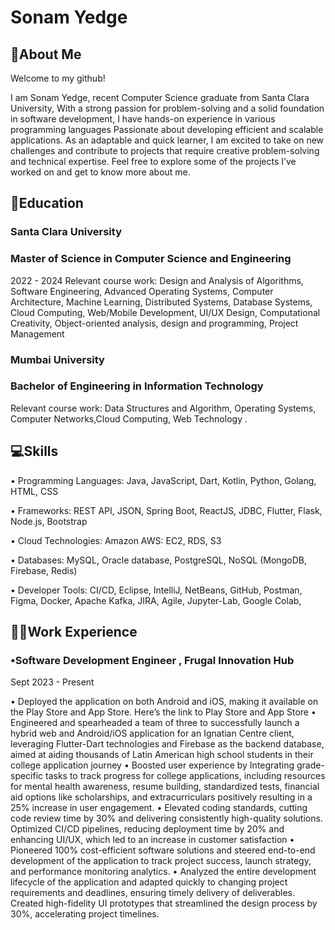 # **Sonam Yedge**
## 💫**About Me**

Welcome to my github!

I am Sonam Yedge, recent Computer Science graduate from Santa Clara University, With a strong passion for problem-solving and a solid foundation in software development, I have hands-on experience in various programming languages
Passionate about developing efficient and scalable applications.
As an adaptable and quick learner, I am excited to take on new challenges and contribute to projects that require creative problem-solving and technical expertise.
Feel free to explore some of the projects I’ve worked on and get to know more about me.

##  **📖Education**

### **Santa Clara University**
### **Master of Science in Computer Science and Engineering**

2022 - 2024
Relevant course work: Design and Analysis of Algorithms, Software Engineering, Advanced Operating Systems, Computer Architecture, Machine Learning, Distributed Systems, 
Database 
Systems, Cloud Computing, Web/Mobile Development, UI/UX Design, Computational Creativity, Object-oriented analysis, design and programming, Project Management

### **Mumbai University**
### **Bachelor of Engineering in Information Technology**
  Relevant course work: Data Structures and Algorithm, Operating Systems, Computer Networks,Cloud Computing, Web Technology .

## 💻**Skills**

• Programming Languages: Java, JavaScript, Dart, Kotlin, Python, Golang, HTML, CSS

• Frameworks: REST API, JSON, Spring Boot, ReactJS, JDBC, Flutter, Flask, Node.js, Bootstrap

• Cloud Technologies: Amazon AWS: EC2, RDS, S3

• Databases: MySQL, Oracle database, PostgreSQL, NoSQL (MongoDB, Firebase, Redis)

• Developer Tools: CI/CD, Eclipse, IntelliJ, NetBeans, GitHub, Postman, Figma, Docker, Apache Kafka, JIRA, Agile, Jupyter-Lab,   Google Colab,

## 🧑‍💻**Work Experience**

### •**Software Development Engineer , Frugal Innovation Hub**
  Sept 2023 - Present

• Deployed the application on both Android and iOS, making it available on the Play Store and App Store. Here’s the link to Play Store and App Store
• Engineered and spearheaded a team of three to successfully launch a hybrid web and Android/iOS application for an Ignatian Centre client, leveraging Flutter-Dart technologies and 
  Firebase as the backend database, aimed at aiding thousands of Latin American high school students in their college application journey
• Boosted user experience by Integrating grade-specific tasks to track progress for college applications, including resources for mental health awareness, resume building, standardized 
  tests, financial aid options like scholarships, and extracurriculars positively resulting in a 25% increase in user engagement.
• Elevated coding standards, cutting code review time by 30% and delivering consistently high-quality solutions. Optimized CI/CD pipelines, reducing deployment time by 20% and 
  enhancing UI/UX, which led to an increase in customer satisfaction
• Pioneered 100% cost-efficient software solutions and steered end-to-end development of the application to track project success, launch strategy, and performance monitoring analytics.
• Analyzed the entire development lifecycle of the application and adapted quickly to changing project requirements and deadlines, ensuring timely delivery of deliverables. Created 
  high-fidelity UI prototypes that streamlined the design process by 30%, accelerating project timelines.

